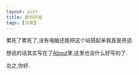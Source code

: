 ```yaml
---
layout: post
title: 新的开始
tags: [日常]
---
```


累死了累死了,没有电脑还能把这个站搭起来我真是奇迹.

想说的话其实写在了[About](/about.html)里,这里也没什么好写的了.

总之,你好.
